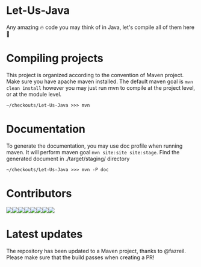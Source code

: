 # Let-Us-Java
Any amazing :fire: code you may think of in Java, let's compile all of them here :100:

# Compiling projects
This project is organized according to the convention of Maven project.
Make sure you have apache maven installed.
The default maven goal is `mvn clean install` however you may just run mvn to compile at the project level, or at the module level.

```shell
~/checkouts/Let-Us-Java >>> mvn
```

# Documentation
To generate the documentation, you may use doc profile when running maven. It will perform maven goal `mvn site:site site:stage`. Find the generated document in ./target/staging/ directory

```shell
~/checkouts/Let-Us-Java >>> mvn -P doc
```

# Contributors
[![](https://sourcerer.io/fame/Pradyuman7/CodeNerve/Let-Us-Java/images/0)](https://sourcerer.io/fame/Pradyuman7/CodeNerve/Let-Us-Java/links/0)[![](https://sourcerer.io/fame/Pradyuman7/CodeNerve/Let-Us-Java/images/1)](https://sourcerer.io/fame/Pradyuman7/CodeNerve/Let-Us-Java/links/1)[![](https://sourcerer.io/fame/Pradyuman7/CodeNerve/Let-Us-Java/images/2)](https://sourcerer.io/fame/Pradyuman7/CodeNerve/Let-Us-Java/links/2)[![](https://sourcerer.io/fame/Pradyuman7/CodeNerve/Let-Us-Java/images/3)](https://sourcerer.io/fame/Pradyuman7/CodeNerve/Let-Us-Java/links/3)[![](https://sourcerer.io/fame/Pradyuman7/CodeNerve/Let-Us-Java/images/4)](https://sourcerer.io/fame/Pradyuman7/CodeNerve/Let-Us-Java/links/4)[![](https://sourcerer.io/fame/Pradyuman7/CodeNerve/Let-Us-Java/images/5)](https://sourcerer.io/fame/Pradyuman7/CodeNerve/Let-Us-Java/links/5)[![](https://sourcerer.io/fame/Pradyuman7/CodeNerve/Let-Us-Java/images/6)](https://sourcerer.io/fame/Pradyuman7/CodeNerve/Let-Us-Java/links/6)[![](https://sourcerer.io/fame/Pradyuman7/CodeNerve/Let-Us-Java/images/7)](https://sourcerer.io/fame/Pradyuman7/CodeNerve/Let-Us-Java/links/7)

# Latest updates
The repository has been updated to a Maven project, thanks to @fazreil. Please make sure that the build passes when creating a PR!
